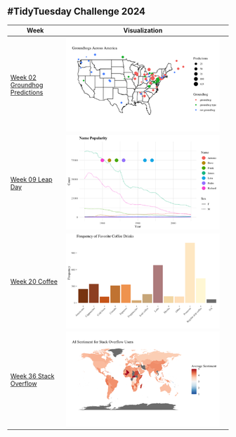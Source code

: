 ## #TidyTuesday Challenge 2024

| Week | Visualization | |
|-----------------|---------|--|
| [Week 02 Groundhog Predictions](https://github.com/jazelle-saligumba/TidyTuesdays/blob/main/2024/week_02_groundhog_predictions.qmd) | ![](https://github.com/jazelle-saligumba/TidyTuesdays/blob/main/Visualizations/week_02_groundhog.png) |
| [Week 09 Leap Day](https://github.com/jazelle-saligumba/TidyTuesdays/blob/main/2024/week_9_leap_day.Rmd) | ![](https://github.com/jazelle-saligumba/TidyTuesdays/blob/main/Visualizations/week_9_leap_day.png) |
| [Week 20 Coffee](https://github.com/jazelle-saligumba/TidyTuesdays/blob/main/2024/week_20_coffee.Rmd) | ![](https://github.com/jazelle-saligumba/TidyTuesdays/blob/main/Visualizations/week_20_coffee.png) |
| [Week 36 Stack Overflow](https://github.com/jazelle-saligumba/TidyTuesdays/blob/main/2024/week_36_stackoverflow.Rmd) | ![](https://github.com/jazelle-saligumba/TidyTuesdays/blob/main/Visualizations/week_36_world.png) |

